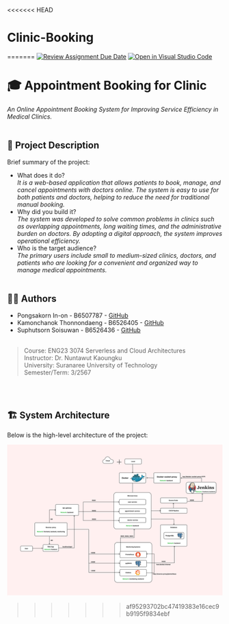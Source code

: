 <<<<<<< HEAD
# Clinic-Booking
=======
[![Review Assignment Due Date](https://classroom.github.com/assets/deadline-readme-button-22041afd0340ce965d47ae6ef1cefeee28c7c493a6346c4f15d667ab976d596c.svg)](https://classroom.github.com/a/SgPtMhMI)
[![Open in Visual Studio Code](https://classroom.github.com/assets/open-in-vscode-2e0aaae1b6195c2367325f4f02e2d04e9abb55f0b24a779b69b11b9e10269abc.svg)](https://classroom.github.com/online_ide?assignment_repo_id=19462044&assignment_repo_type=AssignmentRepo)
# 🎓 Appointment Booking for Clinic

_An Online Appointment Booking System for Improving Service Efficiency in Medical Clinics._
<br><br>

## 📝 Project Description

Brief summary of the project:
- What does it do?<br>
_It is a web-based application that allows patients to book, manage, and cancel appointments with doctors online. The system is easy to use for both patients and doctors, helping to reduce the need for traditional manual booking._
- Why did you build it?<br>
  _The system was developed to solve common problems in clinics such as overlapping appointments, long waiting times, and the administrative burden on doctors. By adopting a digital approach, the system improves operational efficiency._
- Who is the target audience?<br>
  _The primary users include small to medium-sized clinics, doctors, and patients who are looking for a convenient and organized way to manage medical appointments._
<br><br>

## 🧑‍💻 Authors

- Pongsakorn In-on - B6507787 - [GitHub](https://github.com/Khaichiaro)
- Kamonchanok Thonnondaeng - B6526405 - [GitHub](https://github.com/Kamonchanok-tnd)
- Suphutsorn Soisuwan - B6526436 - [GitHub](https://github.com/suphutsorn)
<br><br>
  
> Course: ENG23 3074 Serverless and Cloud Architectures  
> Instructor: Dr. Nuntawut Kaoungku  
> University: Suranaree University of Technology  
> Semester/Term: 3/2567

<br><br>
## 🏗️ System Architecture

Below is the high-level architecture of the project:

![Architecture Diagram](assets/architecture.png)



>>>>>>> af95293702bc47419383e16cec9b9195f9834ebf
